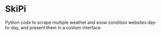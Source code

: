 # SkiPi
Python code to scrape multiple weather and snow condition websites day-to-day, and present them in a custom interface.
